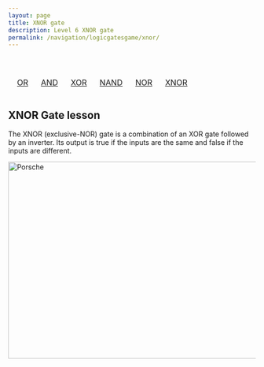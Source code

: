 ```yaml
---
layout: page
title: XNOR gate
description: Level 6 XNOR gate
permalink: /navigation/logicgatesgame/xnor/
---
```


<body>

  <br>
  <div>
    <table style="width: 100%; text-align: center; border-collapse: separate; border-spacing: 10px;">
            <tr>
                <td><a href="{{site.baseurl}}/navigation/logicgatesgame/or/" class="button">OR</a></td>
                <td><a href="{{site.baseurl}}/navigation/logicgatesgame/and/" class="button">AND</a></td>
                <td><a href="{{site.baseurl}}/navigation/logicgatesgame/xor/" class="button">XOR</a></td>
                <td><a href="{{site.baseurl}}/navigation/logicgatesgame/nand/" class="button">NAND</a></td>
                <td><a href="{{site.baseurl}}/navigation/logicgatesgame/nor/" class="button">NOR</a></td>
                <td><a href="{{site.baseurl}}/navigation/logicgatesgame/xnor/" class="button">XNOR</a></td>
            </tr>
        </table>
  </div>


  <h2>XNOR Gate lesson</h2>


  <p>The XNOR (exclusive-NOR) gate is a combination of an XOR gate followed by an inverter. Its output is true if the inputs are the same and false if the inputs are different.<p>


  <img src="https://www.techtarget.com/rms/onlineimages/diagram7-f.png" alt="Porsche" style="width:600px;height:400px;">
